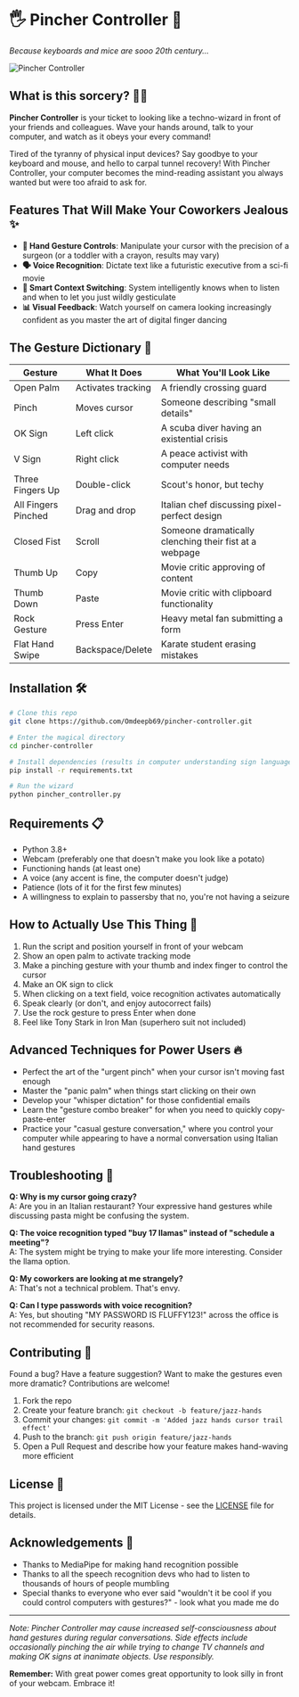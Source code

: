 # 🖐️ Pincher Controller 🎤

*Because keyboards and mice are sooo 20th century...*

![Pincher Controller](https://github.com/yourusername/pincher-controller/raw/main/docs/images/logo.png)

## What is this sorcery? 🧙‍♂️

**Pincher Controller** is your ticket to looking like a techno-wizard in front of your friends and colleagues. Wave your hands around, talk to your computer, and watch as it obeys your every command!

Tired of the tyranny of physical input devices? Say goodbye to your keyboard and mouse, and hello to carpal tunnel recovery! With Pincher Controller, your computer becomes the mind-reading assistant you always wanted but were too afraid to ask for.

## Features That Will Make Your Coworkers Jealous ✨

- **👋 Hand Gesture Controls**: Manipulate your cursor with the precision of a surgeon (or a toddler with a crayon, results may vary)
- **🗣️ Voice Recognition**: Dictate text like a futuristic executive from a sci-fi movie 
- **🧠 Smart Context Switching**: System intelligently knows when to listen and when to let you just wildly gesticulate
- **📊 Visual Feedback**: Watch yourself on camera looking increasingly confident as you master the art of digital finger dancing

## The Gesture Dictionary 📖

| Gesture | What It Does | What You'll Look Like |
|---------|-------------|------------------------|
| Open Palm | Activates tracking | A friendly crossing guard |
| Pinch | Moves cursor | Someone describing "small details" |
| OK Sign | Left click | A scuba diver having an existential crisis |
| V Sign | Right click | A peace activist with computer needs |
| Three Fingers Up | Double-click | Scout's honor, but techy |
| All Fingers Pinched | Drag and drop | Italian chef discussing pixel-perfect design |
| Closed Fist | Scroll | Someone dramatically clenching their fist at a webpage |
| Thumb Up | Copy | Movie critic approving of content |
| Thumb Down | Paste | Movie critic with clipboard functionality |
| Rock Gesture | Press Enter | Heavy metal fan submitting a form |
| Flat Hand Swipe | Backspace/Delete | Karate student erasing mistakes |

## Installation 🛠️

```bash
# Clone this repo
git clone https://github.com/Omdeepb69/pincher-controller.git

# Enter the magical directory
cd pincher-controller

# Install dependencies (results in computer understanding sign language)
pip install -r requirements.txt

# Run the wizard
python pincher_controller.py
```

## Requirements 📋

- Python 3.8+
- Webcam (preferably one that doesn't make you look like a potato)
- Functioning hands (at least one)
- A voice (any accent is fine, the computer doesn't judge)
- Patience (lots of it for the first few minutes)
- A willingness to explain to passersby that no, you're not having a seizure

## How to Actually Use This Thing 🤔

1. Run the script and position yourself in front of your webcam
2. Show an open palm to activate tracking mode
3. Make a pinching gesture with your thumb and index finger to control the cursor
4. Make an OK sign to click
5. When clicking on a text field, voice recognition activates automatically
6. Speak clearly (or don't, and enjoy autocorrect fails)
7. Use the rock gesture to press Enter when done
8. Feel like Tony Stark in Iron Man (superhero suit not included)

## Advanced Techniques for Power Users 🔥

- Perfect the art of the "urgent pinch" when your cursor isn't moving fast enough
- Master the "panic palm" when things start clicking on their own
- Develop your "whisper dictation" for those confidential emails
- Learn the "gesture combo breaker" for when you need to quickly copy-paste-enter
- Practice your "casual gesture conversation," where you control your computer while appearing to have a normal conversation using Italian hand gestures

## Troubleshooting 🔧

**Q: Why is my cursor going crazy?**  
A: Are you in an Italian restaurant? Your expressive hand gestures while discussing pasta might be confusing the system.

**Q: The voice recognition typed "buy 17 llamas" instead of "schedule a meeting"?**  
A: The system might be trying to make your life more interesting. Consider the llama option.

**Q: My coworkers are looking at me strangely?**  
A: That's not a technical problem. That's envy.

**Q: Can I type passwords with voice recognition?**  
A: Yes, but shouting "MY PASSWORD IS FLUFFY123!" across the office is not recommended for security reasons.

## Contributing 🤝

Found a bug? Have a feature suggestion? Want to make the gestures even more dramatic? Contributions are welcome!

1. Fork the repo
2. Create your feature branch: `git checkout -b feature/jazz-hands`
3. Commit your changes: `git commit -m 'Added jazz hands cursor trail effect'`
4. Push to the branch: `git push origin feature/jazz-hands`
5. Open a Pull Request and describe how your feature makes hand-waving more efficient

## License 📄

This project is licensed under the MIT License - see the [LICENSE](LICENSE) file for details.

## Acknowledgements 🙏

- Thanks to MediaPipe for making hand recognition possible
- Thanks to all the speech recognition devs who had to listen to thousands of hours of people mumbling
- Special thanks to everyone who ever said "wouldn't it be cool if you could control computers with gestures?" - look what you made me do

---

*Note: Pincher Controller may cause increased self-consciousness about hand gestures during regular conversations. Side effects include occasionally pinching the air while trying to change TV channels and making OK signs at inanimate objects. Use responsibly.*

**Remember:** With great power comes great opportunity to look silly in front of your webcam. Embrace it!
